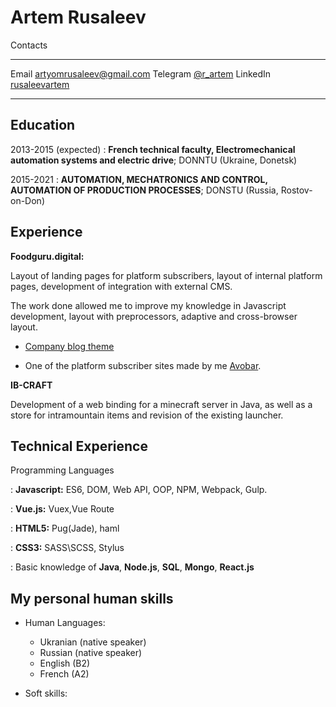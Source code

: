 Artem Rusaleev
============

Contacts
-------------------     ----------------------------
Email                       [artyomrusaleev@gmail.com](mailto:artyomrusaleev@gmail.com)
Telegram                                  [@r_artem](https://t.me/r_artem)
LinkedIn                              [rusaleevartem](https://www.linkedin.com/in/rusaleevartem/)
-------------------     ----------------------------

Education
---------

2013-2015 (expected)
:   **French technical faculty, Electromechanical automation systems and electric drive**; DONNTU (Ukraine, Donetsk)

2015-2021
:   **AUTOMATION, MECHATRONICS AND CONTROL, AUTOMATION OF PRODUCTION PROCESSES**; DONSTU (Russia, Rostov-on-Don)


Experience
----------

**Foodguru.digital:**

Layout of landing pages for platform subscribers,
layout of internal platform pages,
development of integration with external CMS.

The work done allowed me to improve my knowledge in Javascript development,
layout with preprocessors, adaptive and cross-browser layout.

* [Company blog theme](https://blog.foodguru.digital/)

* One of the platform subscriber sites made by me [Avobar](https://avobar.co.uk/).

**IB-CRAFT**


Development of a web binding for a minecraft server in Java, as well as a
store for intramountain items and revision of the existing launcher.

Technical Experience
--------------------

Programming Languages

:   **Javascript:** ES6, DOM, Web API, OOP, NPM, Webpack, Gulp.

:   **Vue.js:** Vuex,Vue Route

:   **HTML5:** Pug(Jade), haml

:   **CSS3:** SASS\SCSS, Stylus

:   Basic knowledge of **Java**, **Node.js**, **SQL**, **Mongo**, **React.js**

[ref]: https://github.com/artemrusaleev


My personal human skills
----------------------------------------

* Human Languages:
     * Ukranian (native speaker)
     * Russian (native speaker)
     * English (B2)
     * French  (A2)

* Soft skills:
     